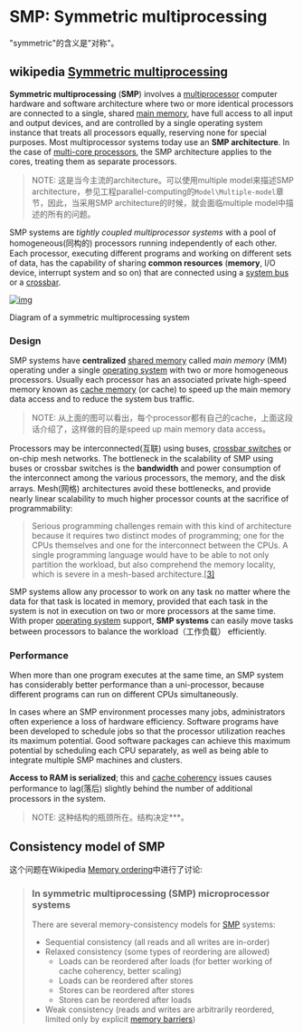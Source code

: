 # SMP: Symmetric multiprocessing

"symmetric"的含义是"对称"。

## wikipedia [Symmetric multiprocessing](https://en.wikipedia.org/wiki/Symmetric_multiprocessing)

**Symmetric multiprocessing** (**SMP**) involves a [multiprocessor](https://en.wikipedia.org/wiki/Multiprocessor) computer hardware and software architecture where two or more identical processors are connected to a single, shared [main memory](https://en.wikipedia.org/wiki/Main_memory), have full access to all input and output devices, and are controlled by a single operating system instance that treats all processors equally, reserving none for special purposes. Most multiprocessor systems today use an **SMP architecture**. In the case of [multi-core processors](https://en.wikipedia.org/wiki/Multi-core_processor), the SMP architecture applies to the cores, treating them as separate processors.

> NOTE: 这是当今主流的architecture。可以使用multiple model来描述SMP architecture，参见工程parallel-computing的`Model\Multiple-model`章节，因此，当采用SMP architecture的时候，就会面临multiple model中描述的所有的问题。



SMP systems are *tightly coupled multiprocessor systems* with a pool of homogeneous(同构的) processors running independently of each other. Each processor, executing different programs and working on different sets of data, has the capability of sharing **common resources** (**memory**, I/O device, interrupt system and so on) that are connected using a [system bus](https://en.wikipedia.org/wiki/System_bus) or a [crossbar](https://en.wikipedia.org/wiki/Crossbar_switch).

[![img](https://upload.wikimedia.org/wikipedia/commons/thumb/1/1c/SMP_-_Symmetric_Multiprocessor_System.svg/440px-SMP_-_Symmetric_Multiprocessor_System.svg.png)](https://en.wikipedia.org/wiki/File:SMP_-_Symmetric_Multiprocessor_System.svg)

Diagram of a symmetric multiprocessing system



### Design

SMP systems have **centralized** [shared memory](https://en.wikipedia.org/wiki/Shared_memory_architecture) called *main memory* (MM) operating under a single [operating system](https://en.wikipedia.org/wiki/Operating_system) with two or more homogeneous processors. Usually each processor has an associated private high-speed memory known as [cache memory](https://en.wikipedia.org/wiki/Cache_memory) (or cache) to speed up the main memory data access and to reduce the system bus traffic.

> NOTE: 从上面的图可以看出，每个processor都有自己的cache，上面这段话介绍了，这样做的目的是speed up main memory data access。

Processors may be interconnected(互联) using buses, [crossbar switches](https://en.wikipedia.org/wiki/Crossbar_switch) or on-chip mesh networks. The bottleneck in the scalability of SMP using buses or crossbar switches is the **bandwidth** and power consumption of the interconnect among the various processors, the memory, and the disk arrays. Mesh(网格) architectures avoid these bottlenecks, and provide nearly linear scalability to much higher processor counts at the sacrifice of programmability:

> Serious programming challenges remain with this kind of architecture because it requires two distinct modes of programming; one for the CPUs themselves and one for the interconnect between the CPUs. A single programming language would have to be able to not only partition the workload, but also comprehend the memory locality, which is severe in a mesh-based architecture.[[3\]](https://en.wikipedia.org/wiki/Symmetric_multiprocessing#cite_note-AutoMQ-1-3)

SMP systems allow any processor to work on any task no matter where the data for that task is located in memory, provided that each task in the system is not in execution on two or more processors at the same time. With proper [operating system](https://en.wikipedia.org/wiki/Operating_system) support, **SMP systems** can easily move tasks between processors to balance the workload（工作负载） efficiently.

### Performance

When more than one program executes at the same time, an SMP system has considerably better performance than a uni-processor, because different programs can run on different CPUs simultaneously.

In cases where an SMP environment processes many jobs, administrators often experience a loss of hardware efficiency. Software programs have been developed to schedule jobs so that the processor utilization reaches its maximum potential. Good software packages can achieve this maximum potential by scheduling each CPU separately, as well as being able to integrate multiple SMP machines and clusters.

**Access to RAM is serialized**; this and [cache coherency](https://infogalactic.com/info/Cache_coherency) issues causes performance to lag(落后) slightly behind the number of additional processors in the system.

> NOTE: 这种结构的瓶颈所在。结构决定***。



## Consistency model of SMP

这个问题在Wikipedia [Memory ordering](https://infogalactic.com/info/Memory_ordering)中进行了讨论:

> ### In symmetric multiprocessing (SMP) microprocessor systems
>
> There are several memory-consistency models for [SMP](https://infogalactic.com/info/Symmetric_multiprocessing) systems:
>
> - Sequential consistency (all reads and all writes are in-order)
> - Relaxed consistency (some types of reordering are allowed)
>   - Loads can be reordered after loads (for better working of cache coherency, better scaling)
>   - Loads can be reordered after stores
>   - Stores can be reordered after stores
>   - Stores can be reordered after loads
> - Weak consistency (reads and writes are arbitrarily reordered, limited only by explicit [memory barriers](https://infogalactic.com/info/Memory_barrier))